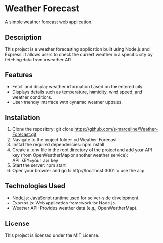 # Weather Forecast

A simple weather forecast web application.

## Description

This project is a weather forecasting application built using Node.js and Express. It allows users to check the current weather in a specific city by fetching data from a weather API.

## Features

- Fetch and display weather information based on the entered city.
- Displays details such as temperature, humidity, wind speed, and weather conditions.
- User-friendly interface with dynamic weather updates.

## Installation

1. Clone the repository:
   git clone https://github.com/s-marceline/Weather-Forecast.git
2. Navigate to the project folder:
   cd Weather-Forecast
3. Install the required dependencies:
   npm install
4. Create a .env file in the root directory of the project and add your API key (from OpenWeatherMap or another weather service):
   API_KEY=your_api_key
5. Start the server:
   npm start
6. Open your browser and go to http://localhost:3001 to use the app.

## Technologies Used

* Node.js: JavaScript runtime used for server-side development.
* Express.js: Web application framework for Node.js.
* Weather API: Provides weather data (e.g., OpenWeatherMap).

## License
This project is licensed under the MIT License.
